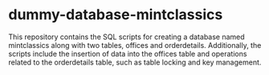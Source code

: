 # dummy-database-mintclassics
This repository contains the SQL scripts for creating a database named mintclassics along with two tables, offices and orderdetails. Additionally, the scripts include the insertion of data into the offices table and operations related to the orderdetails table, such as table locking and key management.
